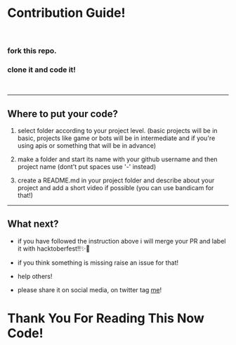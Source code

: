 
# Contribution Guide!

<br>

### fork this repo.
### clone it and code it!

<br>

********************



## Where to put your code?

1. select folder according to your project level. (basic projects will be in basic, projects like game or bots will be in intermediate and if you're using apis or something that will be in advance)

2. make a folder and start its name with your github username and then project name (dont't put spaces use '-' instead)

3. create a README.md in your project folder and describe about your project and add a short video if possible (you can use bandicam for that!)

********************


## What next?

- if you have followed the instruction above i will merge your PR and label it with hacktoberfest!!✨🥳

- if you think something is missing raise an issue for that!

- help others!

- please share it on social media, on twitter tag [me](https://twitter.com/__tanan__)!


# Thank You For Reading This Now Code!


